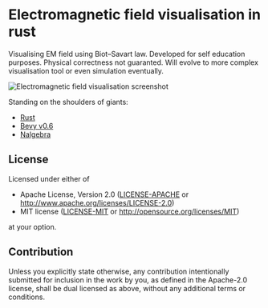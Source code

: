 # Electromagnetic field visualisation in rust

Visualising EM field using Biot–Savart law.
Developed for self education purposes.
Physical correctness not guaranted.
Will evolve to more complex visualisation tool or even simulation eventually.

![Electromagnetic field visualisation screenshot](https://user-images.githubusercontent.com/5582266/158954256-a6f6e86f-94dd-4a5f-a207-332d76693c40.jpg)


Standing on the shoulders of giants:

- [Rust](https://www.rust-lang.org)
- [Bevy v0.6](https://bevyengine.org)
- [Nalgebra](https://nalgebra.org)

## License

Licensed under either of

- Apache License, Version 2.0
  ([LICENSE-APACHE](LICENSE-APACHE) or http://www.apache.org/licenses/LICENSE-2.0)
- MIT license
  ([LICENSE-MIT](LICENSE-MIT) or http://opensource.org/licenses/MIT)

at your option.

## Contribution

Unless you explicitly state otherwise, any contribution intentionally submitted
for inclusion in the work by you, as defined in the Apache-2.0 license, shall be
dual licensed as above, without any additional terms or conditions.
